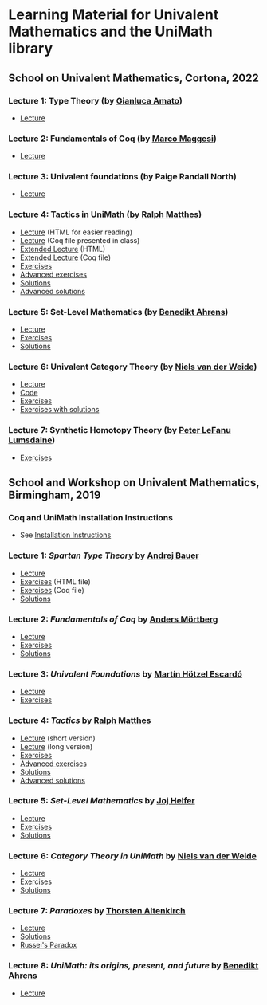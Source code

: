 # Learning Material for Univalent Mathematics and the UniMath library

## School on Univalent Mathematics, Cortona, 2022

### Lecture 1: Type Theory (by [Gianluca Amato](https://www.sci.unich.it/~amato/))
- [Lecture](2022-07-Cortona/1_Type-Theory/Lecture_Type-Theory.pdf)


### Lecture 2: Fundamentals of Coq (by [Marco Maggesi](https://sites.google.com/unifi.it/maggesi/))
- [Lecture](https://github.com/UniMath/Schools/tree/master/2022-07-Cortona/2_Fundamentals-Coq)

### Lecture 3: Univalent foundations (by Paige Randall North)
- [Lecture](https://github.com/UniMath/Schools/tree/master/2022-07-Cortona/3_Univalent-foundations.pdf)

### Lecture 4: Tactics in UniMath (by [Ralph Matthes](https://www.irit.fr/~/Ralph.Matthes/))
- [Lecture](2022-07-Cortona/4_Tactics-UniMath/lecture_tactics.html) (HTML for easier reading)
- [Lecture](2022-07-Cortona/4_Tactics-UniMath/lecture_tactics.v) (Coq file presented in class)
- [Extended Lecture](2022-07-Cortona/4_Tactics-UniMath/lecture_tactics_long_version.html) (HTML)
- [Extended Lecture](2022-07-Cortona/4_Tactics-UniMath/lecture_tactics_long_version.v) (Coq file)
- [Exercises](2022-07-Cortona/4_Tactics-UniMath/exercises_tactics.v)
- [Advanced exercises](2022-07-Cortona/4_Tactics-UniMath/weq_exercises.v)
- [Solutions](2022-07-Cortona/4_Tactics-UniMath/exercises_tactics_with_solutions.v)
- [Advanced solutions](2022-07-Cortona/4_Tactics-UniMath/weq_exercises_with_solutions.v)

### Lecture 5: Set-Level Mathematics (by [Benedikt Ahrens](https://benediktahrens.gitlab.io))
- [Lecture](2022-07-Cortona/5_Set-level-mathematics/5_set_level_mathematics_lecture.pdf)
- [Exercises](2022-07-Cortona/5_Set-level-mathematics/set_level_mathematics_exercises.v)
- [Solutions](2022-07-Cortona/5_Set-level-mathematics/set_level_mathematics_solutions.v)


### Lecture 6: Univalent Category Theory (by [Niels van der Weide](https://nmvdw.github.io))
- [Lecture](2022-07-Cortona/6_Category_Theory/lecture.pdf)
- [Code](2022-07-Cortona/6_Category_Theory/category_theory.v)
- [Exercises](2022-07-Cortona/6_Category_Theory/category_theory_exercises.v)
- [Exercises with solutions](2022-07-Cortona/6_Category_Theory/category_theory_solutions.v)

### Lecture 7: Synthetic Homotopy Theory (by [Peter LeFanu Lumsdaine](http://peterlefanulumsdaine.com/))
- [Exercises](2022-07-Cortona/7_Synthetic-Homotopy-Theory/Synthetic_Homotopy_Theory.v)





## School and Workshop on Univalent Mathematics, Birmingham, 2019

### Coq and UniMath Installation Instructions
- See [Installation Instructions](installation.md)

### Lecture 1: *Spartan Type Theory* by [Andrej Bauer](http://www.andrej.com)
- [Lecture](2019-04-Birmingham/Part1_Spartan_Type_Theory/Spartan-Type-Theory.pdf)
- [Exercises](2019-04-Birmingham/Part1_Spartan_Type_Theory/Spartan_exercises.html) (HTML file)
- [Exercises](2019-04-Birmingham/Part1_Spartan_Type_Theory/Spartan_exercises.v) (Coq file)
- [Solutions](2019-04-Birmingham/Part1_Spartan_Type_Theory/Spartan_solutions.v)

### Lecture 2: *Fundamentals of Coq* by [Anders Mörtberg](https://staff.math.su.se/anders.mortberg/)
- [Lecture](2019-04-Birmingham/Part2_Fundamentals_Coq/fundamentals_lecture.v)
- [Exercises](2019-04-Birmingham/Part2_Fundamentals_Coq/coq_exercises.v)
- [Solutions](2019-04-Birmingham/Part2_Fundamentals_Coq/coq_solutions.v)

### Lecture 3: *Univalent Foundations* by [Martín Hötzel Escardó](https://www.cs.bham.ac.uk/~mhe/)
- [Lecture](2019-04-Birmingham/Part3_Univalent_Foundations/uf.pdf)
- [Exercises](2019-04-Birmingham/Part3_Univalent_Foundations/truncation_exercices.v)

### Lecture 4: *Tactics* by [Ralph Matthes](https://www.irit.fr/~/Ralph.Matthes/)
- [Lecture](2019-04-Birmingham/Part4_Tactics_UniMath/lecture_tactics.v) (short version)
- [Lecture](2019-04-Birmingham/Part4_Tactics_UniMath/lecture_tactics_long_version.v) (long version)
- [Exercises](2019-04-Birmingham/Part4_Tactics_UniMath/exercises_tactics.v)
- [Advanced exercises](2019-04-Birmingham/Part4_Tactics_UniMath/weq_exercises.v)
- [Solutions](2019-04-Birmingham/Part4_Tactics_UniMath/exercises_tactics_with_solutions.v)
- [Advanced solutions](2019-04-Birmingham/Part4_Tactics_UniMath/weq_exercises_with_solutions.v)

### Lecture 5: *Set-Level Mathematics* by [Joj Helfer](http://web.stanford.edu/~joj/)
- [Lecture](2019-04-Birmingham/Part5_Set_Level_Mathematics/5_set_level_mathematics_lecture.pdf)
- [Exercises](2019-04-Birmingham/Part5_Set_Level_Mathematics/set_level_mathematics_exercises.v)
- [Solutions](2019-04-Birmingham/Part5_Set_Level_Mathematics/set_level_mathematics_solutions.v)

### Lecture 6: *Category Theory in UniMath* by [Niels van der Weide](https://cs.ru.nl/~nweide/)
- [Lecture](2019-04-Birmingham/Part6_Category_Theory/lecture.pdf)
- [Exercises](2019-04-Birmingham/Part6_Category_Theory/category_theory_exercises.v)
- [Solutions](2019-04-Birmingham/Part6_Category_Theory/category_theory_solutions.v)

### Lecture 7: *Paradoxes* by [Thorsten Altenkirch](http://www.cs.nott.ac.uk/~psztxa/)
- [Lecture](2019-04-Birmingham/Part7_Paradoxes/GirardsParadox.v)
- [Solutions](2019-04-Birmingham/Part7_Paradoxes/GirardsParadox_solutions.v)
- [Russel's Paradox](2019-04-Birmingham/Part7_Paradoxes/RussellsParadox.v)

### Lecture 8: *UniMath: its origins, present, and future* by [Benedikt Ahrens](https://benediktahrens.net/)
- [Lecture](2019-04-Birmingham/Part8_UniMath_future/UniMath_past_present_future.pdf)
